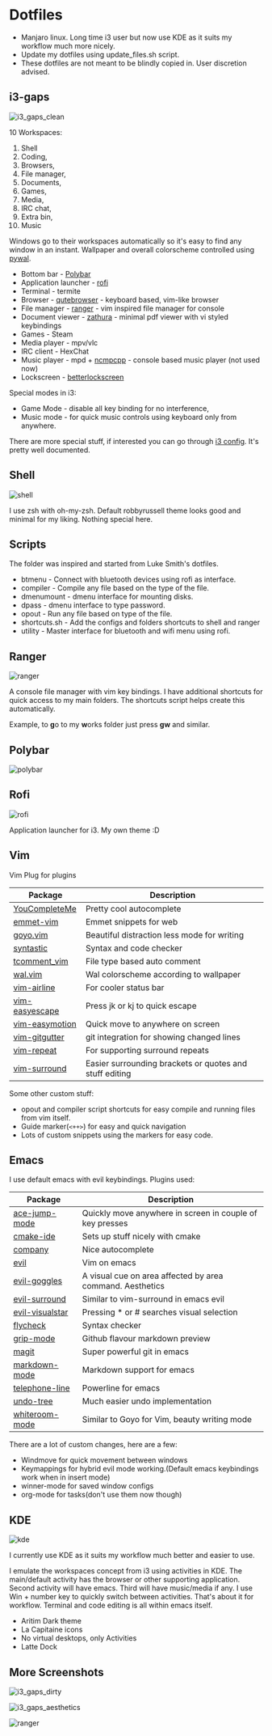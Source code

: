 # Dotfiles
 - Manjaro linux. Long time i3 user but now use KDE as it suits my workflow much more nicely.
 - Update my dotfiles using update_files.sh script.
 - These dotfiles are not meant to be blindly copied in. User discretion advised.

## i3-gaps
![i3_gaps_clean](screenshots/i3_gaps_clean.png)


10 Workspaces:
 1. Shell
 2. Coding,
 3. Browsers,
 4. File manager,
 5. Documents,
 6. Games,
 7. Media,
 8. IRC chat,
 9. Extra bin,
 10. Music

Windows go to their workspaces automatically so it's easy to find any window in an instant.
Wallpaper and overall colorscheme controlled using [pywal](https://github.com/dylanaraps/pywal).

 - Bottom bar - [Polybar](https://github.com/polybar/polybar)
 - Application launcher - [rofi](https://github.com/davatorium/rofi)
 - Terminal - termite
 - Browser - [qutebrowser](https://github.com/qutebrowser/qutebrowser) - keyboard based, vim-like browser
 - File manager - [ranger](https://github.com/ranger/ranger) - vim inspired file manager for console
 - Document viewer - [zathura](https://wiki.archlinux.org/index.php/Zathura) - minimal pdf viewer with vi styled keybindings
 - Games - Steam
 - Media player - mpv/vlc
 - IRC client - HexChat
 - Music player - mpd + [ncmpcpp](https://wiki.archlinux.org/index.php/Ncmpcpp) - console based music player (not used now)
 - Lockscreen - [betterlockscreen](https://github.com/pavanjadhaw/betterlockscreen)

Special modes in i3:
 - Game Mode - disable all key binding for no interference,
 - Music mode - for quick music controls using keyboard only from anywhere.

There are more special stuff, if interested you can go through [i3 config](config/i3/config). It's pretty well documented.

## Shell
![shell](screenshots/shell.png)


I use zsh with oh-my-zsh. Default robbyrussell theme looks good and minimal for my liking. Nothing special here.

## Scripts
The folder was inspired and started from Luke Smith's dotfiles.

 - btmenu - Connect with bluetooth devices using rofi as interface.
 - compiler - Compile any file based on the type of the file.
 - dmenumount - dmenu interface for mounting disks.
 - dpass - dmenu interface to type password.
 - opout - Run any file based on type of the file.
 - shortcuts.sh - Add the configs and folders shortcuts to shell and ranger
 - utility - Master interface for bluetooth and wifi menu using rofi.

## Ranger
![ranger](screenshots/ranger1.png)


A console file manager with vim key bindings. I have additional shortcuts for quick access to my main folders. The shortcuts script helps create this automatically.

Example, to **g**o to my **w**orks folder just press **gw** and similar.

## Polybar
![polybar](screenshots/polybar.png)

## Rofi
![rofi](screenshots/rofi.png)


Application launcher for i3. My own theme :D

## Vim
Vim Plug for plugins

| Package        | Description                                             |
| --             | --                                                      |
| [YouCompleteMe](https://github.com/ycm-core/YouCompleteMe)  | Pretty cool autocomplete                                |
| [emmet-vim](https://github.com/mattn/emmet-vim)      | Emmet snippets for web                                  |
| [goyo.vim](https://github.com/junegunn/goyo.vim)       | Beautiful distraction less mode for writing             |
| [syntastic](https://github.com/vim-syntastic/syntastic)      | Syntax and code checker                                 |
| [tcomment_vim](https://github.com/tomtom/tcomment_vim)   | File type based auto comment                            |
| [wal.vim](https://github.com/dylanaraps/wal.vim)        | Wal colorscheme according to wallpaper                  |
| [vim-airline](https://github.com/vim-airline/vim-airline)    | For cooler status bar                                   |
| [vim-easyescape](https://github.com/zhou13/vim-easyescape) | Press jk or kj to quick escape                          |
| [vim-easymotion](https://github.com/easymotion/vim-easymotion) | Quick move to anywhere on screen                        |
| [vim-gitgutter](https://github.com/airblade/vim-gitgutter)  | git integration for showing changed lines               |
| [vim-repeat](https://github.com/tpope/vim-repeat)     | For supporting surround repeats                         |
| [vim-surround](https://github.com/tpope/vim-surround)   | Easier surrounding brackets or quotes and stuff editing |

Some other custom stuff:
 - opout and compiler script shortcuts for easy compile and running files from vim itself.
 - Guide marker(`<++>`) for easy and quick navigation
 - Lots of custom snippets using the markers for easy code.

## Emacs
I use default emacs with evil keybindings. Plugins used:

| Package         | Description                                               |
| --              | --                                                        |
| [ace-jump-mode](https://github.com/winterTTr/ace-jump-mode)   | Quickly move anywhere in screen in couple of key presses  |
| [cmake-ide](https://github.com/atilaneves/cmake-ide)       | Sets up stuff nicely with cmake                           |
| [company](https://github.com/company-mode/company-mode)         | Nice autocomplete                                         |
| [evil](https://github.com/emacs-evil/evil)            | Vim on emacs                                              |
| [evil-goggles](https://github.com/edkolev/evil-goggles)    | A visual cue on area affected by area command. Aesthetics |
| [evil-surround](https://github.com/emacs-evil/evil-surround)   | Similar to vim-surround in emacs evil                     |
| [evil-visualstar](https://github.com/bling/evil-visualstar) | Pressing * or # searches visual selection                 |
| [flycheck](https://github.com/flycheck/flycheck)        | Syntax checker                                            |
| [grip-mode](https://github.com/seagle0128/grip-mode)       | Github flavour markdown preview                           |
| [magit](https://github.com/magit/magit)           | Super powerful git in emacs                               |
| [markdown-mode](https://github.com/jrblevin/markdown-mode)   | Markdown support for emacs                                |
| [telephone-line](https://github.com/dbordak/telephone-line)  | Powerline for emacs                                       |
| [undo-tree](https://www.emacswiki.org/emacs/UndoTree)       | Much easier undo implementation                           |
| [whiteroom-mode](https://github.com/joostkremers/writeroom-mode)  | Similar to Goyo for Vim, beauty writing mode              |

There are a lot of custom changes, here are a few:
 - Windmove for quick movement between windows
 - Keymappings for hybrid evil mode working.(Default emacs keybindings work when in insert mode)
 - winner-mode for saved window configs
 - org-mode for tasks(don't use them now though)


## KDE
![kde](screenshots/kde.png)


I currently use KDE as it suits my workflow much better and easier to use.

I emulate the workspaces concept from i3 using activities in KDE. The main/default activity has the browser or other supporting application. Second activity will have emacs. Third will have music/media if any. I use Win + number key to quickly switch between activities. That's about it for workflow. Terminal and code editing is all within emacs itself.

 - Aritim Dark theme
 - La Capitaine icons
 - No virtual desktops, only Activities
 - Latte Dock

## More Screenshots

![i3_gaps_dirty](screenshots/i3_gaps_dirty.png)

![i3_gaps_aesthetics](screenshots/i3_gaps_aesthetics.png)

![ranger](screenshots/ranger.png)
